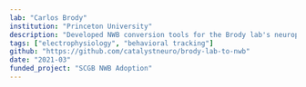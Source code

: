 ```yaml
---
lab: "Carlos Brody"
institution: "Princeton University"
description: "Developed NWB conversion tools for the Brody lab's neurophysiology datasets focused on decision-making and neural circuits. The project includes custom processing pipelines and utility code for converting experimental data to the standardized NWB format, with specialized Python-based conversion tools."
tags: ["electrophysiology", "behavioral tracking"]
github: "https://github.com/catalystneuro/brody-lab-to-nwb"
date: "2021-03"
funded_project: "SCGB NWB Adoption"
---
```

